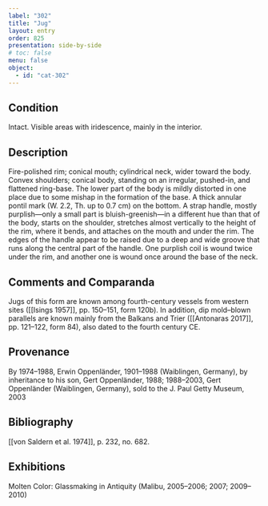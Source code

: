 ```yaml
---
label: "302"
title: "Jug"
layout: entry
order: 825
presentation: side-by-side
# toc: false
menu: false
object:
  - id: "cat-302"
---
```


## Condition

Intact. Visible areas with iridescence, mainly in the interior.

## Description

Fire-polished rim; conical mouth; cylindrical neck, wider toward the body. Convex shoulders; conical body, standing on an irregular, pushed-in, and flattened ring-base. The lower part of the body is mildly distorted in one place due to some mishap in the formation of the base. A thick annular pontil mark (W. 2.2, Th. up to 0.7 cm) on the bottom. A strap handle, mostly purplish—only a small part is bluish-greenish—in a different hue than that of the body, starts on the shoulder, stretches almost vertically to the height of the rim, where it bends, and attaches on the mouth and under the rim. The edges of the handle appear to be raised due to a deep and wide groove that runs along the central part of the handle. One purplish coil is wound twice under the rim, and another one is wound once around the base of the neck.

## Comments and Comparanda

Jugs of this form are known among fourth-century vessels from western sites ([[Isings 1957]], pp. 150–151, form 120b). In addition, dip mold–blown parallels are known mainly from the Balkans and Trier ([[Antonaras 2017]], pp. 121–122, form 84), also dated to the fourth century CE.

## Provenance

By 1974–1988, Erwin Oppenländer, 1901–1988 (Waiblingen, Germany), by inheritance to his son, Gert Oppenländer, 1988; 1988–2003, Gert Oppenländer (Waiblingen, Germany), sold to the J. Paul Getty Museum, 2003

## Bibliography

[[von Saldern et al. 1974]], p. 232, no. 682.

## Exhibitions

Molten Color: Glassmaking in Antiquity (Malibu, 2005–2006; 2007; 2009–2010)